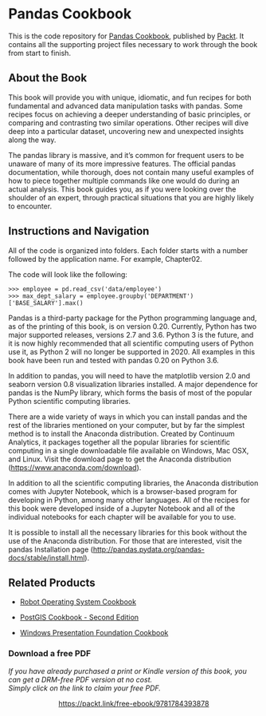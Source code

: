 # Pandas Cookbook
This is the code repository for [Pandas Cookbook](https://www.packtpub.com/big-data-and-business-intelligence/pandas-cookbook?utm_source=github&utm_medium=repository&utm_campaign=9781784393878), published by [Packt](https://www.packtpub.com/?utm_source=github). It contains all the supporting project files necessary to work through the book from start to finish.
## About the Book
This book will provide you with unique, idiomatic, and fun recipes for both fundamental and advanced data manipulation tasks with pandas. Some recipes focus on achieving a deeper understanding of basic principles, or comparing and contrasting two similar operations. Other recipes will dive deep into a particular dataset, uncovering new and unexpected insights along the way. 

The pandas library is massive, and it’s common for frequent users to be unaware of many of its more impressive features. The official pandas documentation, while thorough, does not contain many useful examples of how to piece together multiple commands like one would do during an actual analysis. This book guides you, as if you were looking over the shoulder of an expert, through practical situations that you are highly likely to encounter.


## Instructions and Navigation
All of the code is organized into folders. Each folder starts with a number followed by the application name. For example, Chapter02.



The code will look like the following:
```
>>> employee = pd.read_csv('data/employee')
>>> max_dept_salary = employee.groupby('DEPARTMENT')['BASE_SALARY'].max()
```

Pandas is a third-party package for the Python programming language and, as of the printing of this book, is on version 0.20. Currently, Python has two major supported releases, versions 2.7 and 3.6. Python 3 is the future, and it is now highly recommended that all scientific computing users of Python use it, as Python 2 will no longer be supported in 2020. All examples in this book have been run and tested with pandas 0.20 on Python 3.6.



In addition to pandas, you will need to have the matplotlib version 2.0 and seaborn version 0.8 visualization libraries installed. A major dependence for pandas is the NumPy library, which forms the basis of most of the popular Python scientific computing libraries.

There are a wide variety of ways in which you can install pandas and the rest of the libraries mentioned on your computer, but by far the simplest method is to install the Anaconda distribution. Created by Continuum Analytics, it packages together all the popular libraries for scientific computing in a single downloadable file available on Windows, Mac OSX, and Linux. Visit the download page to get the Anaconda distribution (https://www.anaconda.com/download).

In addition to all the scientific computing libraries, the Anaconda distribution comes with Jupyter Notebook, which is a browser-based program for developing in Python, among many other languages. All of the recipes for this book were developed inside of a Jupyter Notebook and all of the individual notebooks for each chapter will be available for you to use.

It is possible to install all the necessary libraries for this book without the use of the Anaconda distribution. For those that are interested, visit the pandas Installation page (http://pandas.pydata.org/pandas-docs/stable/install.html).

## Related Products
* [Robot Operating System Cookbook](https://www.packtpub.com/hardware-and-creative/robot-operating-system-cookbook?utm_source=github&utm_medium=repository&utm_campaign=9781783987443)

* [PostGIS Cookbook - Second Edition](https://www.packtpub.com/application-development/postgis-cookbook-second-edition?utm_source=github&utm_medium=repository&utm_campaign=9781788299329)

* [Windows Presentation Foundation Cookbook](https://www.packtpub.com/application-development/windows-presentation-foundation-cookbook?utm_source=github&utm_medium=repository&utm_campaign=9781788399807)


### Download a free PDF

 <i>If you have already purchased a print or Kindle version of this book, you can get a DRM-free PDF version at no cost.<br>Simply click on the link to claim your free PDF.</i>
<p align="center"> <a href="https://packt.link/free-ebook/9781784393878">https://packt.link/free-ebook/9781784393878 </a> </p>